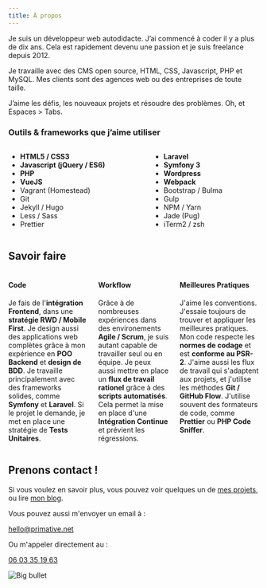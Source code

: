 ```yaml
---
title: À propos
---
```

<div class="has-background-blue is-about-text">
<p>Je suis un développeur web autodidacte. J’ai commencé à coder il y a plus de dix ans. Cela est rapidement devenu une passion et je suis freelance depuis 2012.</p>
<p>Je travaille avec des CMS open source, HTML, CSS, Javascript, PHP et MySQL. Mes clients sont des agences web ou des entreprises de toute taille.</p>
<p>J’aime les défis, les nouveaux projets et résoudre des problèmes. Oh, et Espaces > Tabs.</p>
</div>

### Outils & frameworks que j’aime utiliser

<div class="is-about-tools">
    <div class="columns">
        <div class="column">
            <ul>
                <li><strong>HTML5 / CSS3</strong></li>
                <li><strong>Javascript (jQuery / ES6)</strong></li>
                <li><strong>PHP</strong></li>
                <li><strong>VueJS</strong></li>
                <li>Vagrant (Homestead)</li>
                <li>Git</li>
                <li>Jekyll / Hugo</li>
                <li>Less / Sass</li>
                <li>Prettier</li>
            </ul>
        </div>
        <div class="column">
            <ul>
                <li><strong>Laravel</strong></li>
                <li><strong>Symfony 3</strong></li>
                <li><strong>Wordpress</strong></li>
                <li><strong>Webpack</strong></li>
                <li>Bootstrap / Bulma</li>
                <li>Gulp</li>
                <li>NPM / Yarn</li>
                <li>Jade (Pug)</li>
                <li>iTerm2 / zsh</li>
            </ul>
        </div>
    </div>
</div>

## Savoir faire

<div class="is-savoir-faire-blocks has-background-blue columns">

<div class="is-savoir-faire-block column">
<i class="fas fa-code"></i>
<h4>Code</h4>
<p>Je fais de l'<strong>intégration Frontend</strong>, dans une <strong>stratégie RWD / Mobile First</strong>. Je design aussi des applications web complètes grâce à mon expérience en <strong>POO Backend</strong> et <strong>design de BDD</strong>. Je travaille principalement avec des frameworks solides, comme <strong>Symfony</strong> et <strong>Laravel</strong>. Si le projet le demande, je met en place une stratégie de <strong>Tests Unitaires</strong>.</p>
</div>

<div class="is-savoir-faire-block column">
<i class="fas fa-cogs"></i>
<h4>Workflow</h4>
<p>Grâce à de nombreuses expériences dans des environements <strong>Agile / Scrum</strong>, je suis autant capable de travailler seul ou en équipe. Je peux aussi mettre en place un <strong>flux de travail rationel</strong> grâce à des <strong>scripts automatisés</strong>. Cela permet la mise en place d'une <strong>Intégration Continue</strong> et prévient les régressions.</p>
</div>

<div class="is-savoir-faire-block column">
<i class="fas fa-puzzle-piece"></i>
<h4>Meilleures Pratiques</h4>
<p>J'aime les conventions. J'essaie toujours de trouver et appliquer les meilleures pratiques. Mon code respecte les <strong>normes de codage</strong> et est <strong>conforme au PSR-2</strong>. J'aime aussi les flux de travail qui s'adaptent aux projets, et j'utilise les méthodes <strong>Git / GitHub Flow</strong>. J'utilise souvent des formateurs de code, comme <strong>Prettier</strong> ou <strong>PHP Code Sniffer</strong>.</p>
</div>

</div>

## Prenons contact !

<div class="is-get-in-touch">
<p>Si vous voulez en savoir plus, vous pouvez voir quelques un de <a href="/fr/projects">mes projets</a>, ou lire <a href="/fr/blog">mon blog</a>.</p>
<p>Vous pouvez aussi m'envoyer un email à&nbsp;:</p>
<p class="is-email"><a href="mailto:hello@primative.net">hello@primative.net</a></p>
<p>Ou m'appeler directement au&nbsp;:</p>
<p class="is-phone"><a href="tel:+33603351963">06 03 35 19 63</a></p>
</div>

![Big bullet](/img/bullet-big.png)
